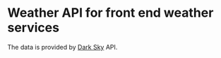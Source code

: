 Weather API for front end weather services
==========================================

The data is provided by [Dark Sky](https://darksky.net/dev) API.

